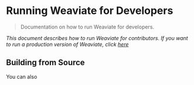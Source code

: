 # Running Weaviate for Developers

> Documentation on how to run Weaviate for developers.

_This document describes how to run Weaviate for contributors. If you want to run a production version of Weaviate, click [here](../use/running-weaviate.md)_



## Building from Source

You can also 

